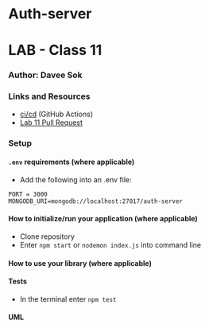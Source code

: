 # Auth-server

# LAB - Class 11

### Author: Davee Sok

### Links and Resources

- [ci/cd](https://github.com/davee-401-advanced-javascript/auth-server/actions) (GitHub Actions)
- [Lab 11 Pull Request](https://github.com/davee-401-advanced-javascript/auth-server/pull/1)
<!-- - [back-end server url](http://xyz.com) (when applicable)
- [front-end application](http://xyz.com) (when applicable) -->

### Setup

#### `.env` requirements (where applicable)

- Add the following into an .env file:

```
PORT = 3000
MONGODB_URI=mongodb://localhost:27017/auth-server
```

#### How to initialize/run your application (where applicable)

- Clone repository
- Enter `npm start` or `nodemon index.js` into command line

#### How to use your library (where applicable)

#### Tests

<!-- - How do you run tests?
- Any tests of note?
- Describe any tests that you did not complete, skipped, etc -->

- In the terminal enter `npm test`

#### UML

<!-- Link to an image of the UML for your application and response to events -->

